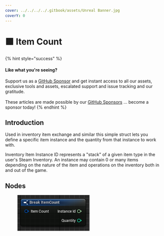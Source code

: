```yaml
---
cover: ../../../../.gitbook/assets/Unreal Banner.jpg
coverY: 0
---
```


# 🟩 Item Count

{% hint style="success" %}
#### Like what you're seeing?

Support us as a [GitHub Sponsor](../../../../become-a-sponsor/) and get instant access to all our assets, exclusive tools and assets, escalated support and issue tracking and our gratitude.\
\
These articles are made possible by our [GitHub Sponsors](../../../../become-a-sponsor/) ... become a sponsor today!
{% endhint %}

## Introduction

Used in inventory item exchange and similar this simple struct lets you define a specific item instance and the quantity from that instance to work with.

Inventory Item Instance ID represents a "stack" of a given item type in the user's Steam Inventory. An instance may contain 0 or many items depending on the nature of the item and operations on the inventory both in and out of the game.

## Nodes

<figure><img src="../../../../.gitbook/assets/image (3) (1) (1) (1) (1) (1) (1) (1) (1) (1) (1) (1) (1) (1) (1) (1) (1) (1) (1) (1).png" alt=""><figcaption></figcaption></figure>
